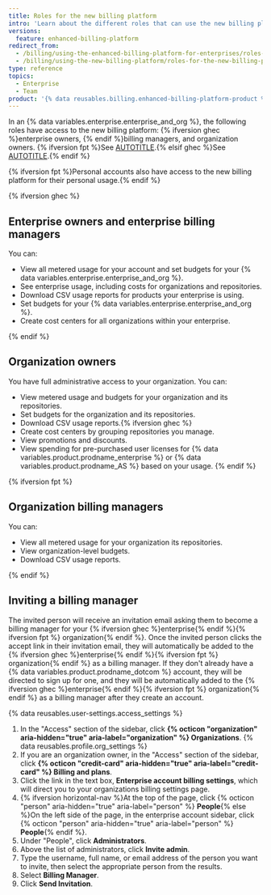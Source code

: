 ```yaml
---
title: Roles for the new billing platform
intro: 'Learn about the different roles that can use the new billing platform.'
versions:
  feature: enhanced-billing-platform
redirect_from:
  - /billing/using-the-enhanced-billing-platform-for-enterprises/roles-for-the-enhanced-billing-platform
  - /billing/using-the-new-billing-platform/roles-for-the-new-billing-platform
type: reference
topics:
  - Enterprise
  - Team
product: '{% data reusables.billing.enhanced-billing-platform-product %}'
---
```


In an {% data variables.enterprise.enterprise_and_org %}, the following roles have access to the new billing platform: {% ifversion ghec %}enterprise owners, {% endif %}billing managers, and organization owners. {% ifversion fpt %}See [AUTOTITLE](/organizations/managing-peoples-access-to-your-organization-with-roles/roles-in-an-organization).{% elsif ghec %}See [AUTOTITLE](/admin/managing-accounts-and-repositories/managing-users-in-your-enterprise/roles-in-an-enterprise).{% endif %}

{% ifversion fpt %}Personal accounts also have access to the new billing platform for their personal usage.{% endif %}

{% ifversion ghec %}

## Enterprise owners and enterprise billing managers

You can:

* View all metered usage for your account and set budgets for your {% data variables.enterprise.enterprise_and_org %}.
* See enterprise usage, including costs for organizations and repositories.
* Download CSV usage reports for products your enterprise is using.
* Set budgets for your {% data variables.enterprise.enterprise_and_org %}.
* Create cost centers for all organizations within your enterprise.

{% endif %}

## Organization owners

You have full administrative access to your organization. You can:

* View metered usage and budgets for your organization and its repositories.
* Set budgets for the organization and its repositories.
* Download CSV usage reports.{% ifversion ghec %}
* Create cost centers by grouping repositories you manage.
* View promotions and discounts.
* View spending for pre-purchased user licenses for {% data variables.product.prodname_enterprise %} or {% data variables.product.prodname_AS %} based on your usage.
{% endif %}

{% ifversion fpt %}

## Organization billing managers

You can:

* View all metered usage for your organization its repositories.
* View organization-level budgets.
* Download CSV usage reports.

{% endif %}

## Inviting a billing manager

The invited person will receive an invitation email asking them to become a billing manager for your {% ifversion ghec %}enterprise{% endif %}{% ifversion fpt %} organization{% endif %}. Once the invited person clicks the accept link in their invitation email, they will automatically be added to the {% ifversion ghec %}enterprise{% endif %}{% ifversion fpt %} organization{% endif %} as a billing manager. If they don't already have a {% data variables.product.prodname_dotcom %} account, they will be directed to sign up for one, and they will be automatically added to the {% ifversion ghec %}enterprise{% endif %}{% ifversion fpt %} organization{% endif %} as a billing manager after they create an account.

{% data reusables.user-settings.access_settings %}
1. In the "Access" section of the sidebar, click **{% octicon "organization" aria-hidden="true" aria-label="organization" %} Organizations**.
{% data reusables.profile.org_settings %}
1. If you are an organization owner, in the "Access" section of the sidebar, click **{% octicon "credit-card" aria-hidden="true" aria-label="credit-card" %} Billing and plans**.
1. Click the link in the text box, **Enterprise account billing settings**, which will direct you to your organizations billing settings page.
1. {% ifversion horizontal-nav %}At the top of the page, click {% octicon "person" aria-hidden="true" aria-label="person" %} **People**{% else %}On the left side of the page, in the enterprise account sidebar, click {% octicon "person" aria-hidden="true" aria-label="person" %} **People**{% endif %}.
1. Under "People", click **Administrators**.
1. Above the list of administrators, click **Invite admin**.
1. Type the username, full name, or email address of the person you want to invite, then select the appropriate person from the results.
1. Select **Billing Manager**.
1. Click **Send Invitation**.
